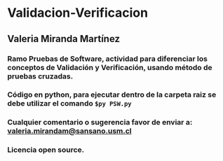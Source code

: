 # Validacion-Verificacion
## Valeria Miranda Martínez
### Ramo Pruebas de Software, actividad para diferenciar los conceptos de Validación y Verificación, usando método de pruebas cruzadas.
### Código en python, para ejecutar dentro de la carpeta raiz se debe utilizar el comando `$py PSW.py`
### Cualquier comentario o sugerencia favor de enviar a: valeria.mirandam@sansano.usm.cl
### Licencia open source.